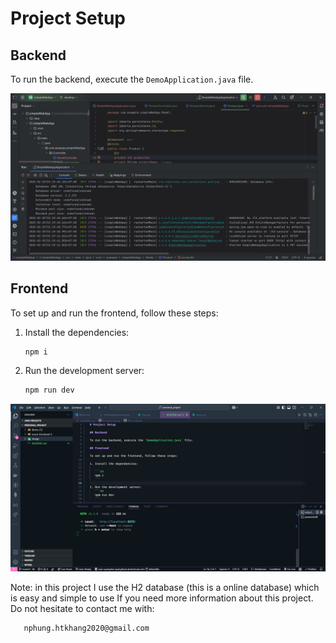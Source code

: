 # Project Setup

## Backend

To run the backend, execute the `DemoApplication.java` file.

![Backend Setup](/image/backendSetUp.jpg)
## Frontend

To set up and run the frontend, follow these steps:

1. Install the dependencies:

   ```sh
   npm i
   ```

2. Run the development server:
   ```sh
   npm run dev
   ```

![Front Setup](/image/frontEndSetUp.jpg)


Note: in this project I use the H2 database (this is a online database) which is easy and simple to use
If you need more information about this project. Do not hesitate to contact me with:
```sh
   nphung.htkhang2020@gmail.com
   ```
